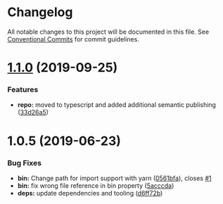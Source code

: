 # Changelog

All notable changes to this project will be documented in this file. See
[Conventional Commits](https://conventionalcommits.org) for commit guidelines.

# [1.1.0](https://github.com/camacho/install-deps-postmerge/compare/v1.0.5...v1.1.0) (2019-09-25)

### Features

- **repo:** moved to typescript and added additional semantic publishing ([33d26a5](https://github.com/camacho/install-deps-postmerge/commit/33d26a5))

# 1.0.5 (2019-06-23)

### Bug Fixes

- **bin:** Change path for import support with yarn ([0561bfa](https://github.com/camacho/install-deps-postmerge/commit/0561bfa)), closes [#1](https://github.com/camacho/install-deps-postmerge/issues/1)
- **bin:** fix wrong file reference in bin property ([5acccda](https://github.com/camacho/install-deps-postmerge/commit/5acccda))
- **deps:** update dependencies and tooling ([d6ff72b](https://github.com/camacho/install-deps-postmerge/commit/d6ff72b))
